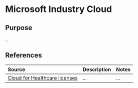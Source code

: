 
# Microsoft Industry Cloud

## Purpose

..

## References


Source | Description | Notes
:----- | :-----  | :-----
[Cloud for Healthcare licenses](https://experience.dynamics.com/requestlicense/)|...|...